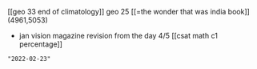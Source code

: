 [[geo 33 end of climatology]]
geo 25
[[=the wonder that was india book]] (4961,5053)
- jan vision magazine revision from the day 4/5
[[csat math c1 percentage]]

```query 2021-11-07 00:29
"2022-02-23"
```